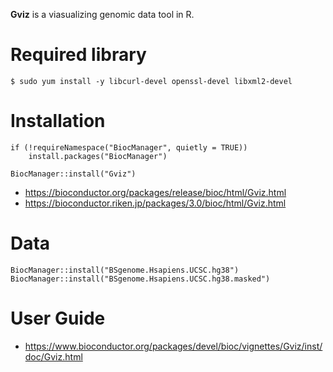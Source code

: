 **Gviz** is a viasualizing genomic data tool in R.

# Required library
```
$ sudo yum install -y libcurl-devel openssl-devel libxml2-devel
```

# Installation
```
if (!requireNamespace("BiocManager", quietly = TRUE))
    install.packages("BiocManager")

BiocManager::install("Gviz")
```
- <https://bioconductor.org/packages/release/bioc/html/Gviz.html>
- <https://bioconductor.riken.jp/packages/3.0/bioc/html/Gviz.html>

# Data
```
BiocManager::install("BSgenome.Hsapiens.UCSC.hg38")
BiocManager::install("BSgenome.Hsapiens.UCSC.hg38.masked")
```

# User Guide
- <https://www.bioconductor.org/packages/devel/bioc/vignettes/Gviz/inst/doc/Gviz.html>
